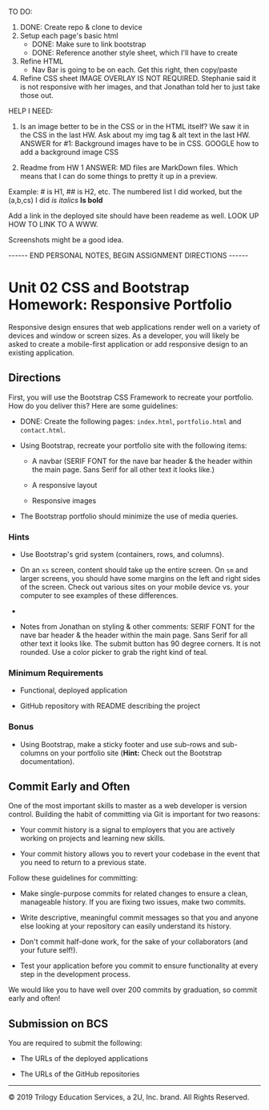 TO DO:
1) DONE: Create repo & clone to device
2) Setup each page's basic html
   * DONE: Make sure to link bootstrap
   * DONE: Reference another style sheet, which I'll have to create 
3) Refine HTML
   * Nav Bar is going to be on each. Get this right, then copy/paste
4) Refine CSS sheet
IMAGE OVERLAY IS NOT REQUIRED. Stephanie said it is not responsive with her images, and that Jonathan told her to just take those out.

HELP I NEED:
1) Is an image better to be in the CSS or in the HTML itself? We saw it in the CSS in the last HW. Ask about my img tag & alt text in the last HW.
ANSWER for #1: Background images have to be in CSS. 
GOOGLE how to add a background image CSS

2) Readme from HW 1
ANSWER: MD files are MarkDown files. Which means that I can do some things to pretty it up in a preview.

Example: # is H1, ## is H2, etc. The numbered list I did worked, but the (a,b,cs) I did
*is italics*
**Is bold**

Add a link in the deployed site should have been reademe as well. LOOK UP HOW TO LINK TO A WWW.

Screenshots might be a good idea.

------ END PERSONAL NOTES, BEGIN ASSIGNMENT DIRECTIONS ------

# Unit 02 CSS and Bootstrap Homework: Responsive Portfolio

Responsive design ensures that web applications render well on a variety of devices and window or screen sizes. As a developer, you will likely be asked to create a mobile-first application or add responsive design to an existing application. 


## Directions

First, you will use the Bootstrap CSS Framework to recreate your portfolio. How do you deliver this? Here are some guidelines:

* DONE: Create the following pages: `index.html`, `portfolio.html` and `contact.html`.

* Using Bootstrap, recreate your portfolio site with the following items:

   * A navbar (SERIF FONT for the nave bar header & the header within the main page. Sans Serif for all other text it looks like.)

   * A responsive layout

   * Responsive images

* The Bootstrap portfolio should minimize the use of media queries.


### Hints

* Use Bootstrap's grid system (containers, rows, and columns).

* On an `xs` screen, content should take up the entire screen. On `sm` and larger screens, you should have some margins on the left and right sides of the screen. Check out various sites on your mobile device vs. your computer to see examples of these differences.

*   <meta name="viewport" content="width=device-width, initial-scale=1.0">

* Notes from Jonathan on styling & other comments:
SERIF FONT for the nave bar header & the header within the main page. Sans Serif for all other text it looks like.
The submit button has 90 degree corners. It is not rounded.
Use a color picker to grab the right kind of teal.


### Minimum Requirements

* Functional, deployed application

* GitHub repository with README describing the project


### Bonus

* Using Bootstrap, make a sticky footer and use sub-rows and sub-columns on your portfolio site (**Hint:** Check out the Bootstrap documentation).


## Commit Early and Often

One of the most important skills to master as a web developer is version control. Building the habit of committing via Git is important for two reasons:

* Your commit history is a signal to employers that you are actively working on projects and learning new skills.

* Your commit history allows you to revert your codebase in the event that you need to return to a previous state.

Follow these guidelines for committing:

* Make single-purpose commits for related changes to ensure a clean, manageable history. If you are fixing two issues, make two commits.

* Write descriptive, meaningful commit messages so that you and anyone else looking at your repository can easily understand its history.

* Don't commit half-done work, for the sake of your collaborators (and your future self!).

* Test your application before you commit to ensure functionality at every step in the development process.

We would like you to have well over 200 commits by graduation, so commit early and often!


## Submission on BCS

You are required to submit the following:

* The URLs of the deployed applications

* The URLs of the GitHub repositories

- - -

© 2019 Trilogy Education Services, a 2U, Inc. brand. All Rights Reserved.
